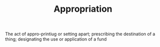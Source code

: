 ---
title: Appropriation
permalink: "/definitions/appropriation.html"
body: The act of appro-printiug or setting apart; prescribing the destination of a
  thing; designating the use or application of a fund
published_at: '2018-07-07'
layout: post
---